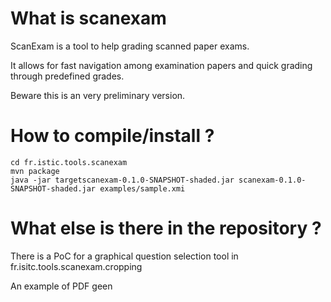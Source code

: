 # What is scanexam

ScanExam is a tool to help grading scanned paper exams. 

It allows for fast navigation among examination papers and quick grading through predefined grades.


Beware this is an very preliminary version.  

# How to compile/install ?

```
cd fr.istic.tools.scanexam
mvn package
java -jar targetscanexam-0.1.0-SNAPSHOT-shaded.jar scanexam-0.1.0-SNAPSHOT-shaded.jar examples/sample.xmi
``` 

# What else is there in the repository ?

There is a PoC for a graphical question selection tool in fr.isitc.tools.scanexam.cropping

An example of PDF geen 
 
 